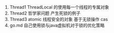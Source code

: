 1. Thread1  ThreadLocal 的使用每一个线程的专属对象
2. Thread2  哲学家问题 产生死锁的例子
3. Thread3  atomic 线程安全的对象 基于无锁操作 cas
4. go.md    自己使用锁与java虚拟机对于锁的优化策略
